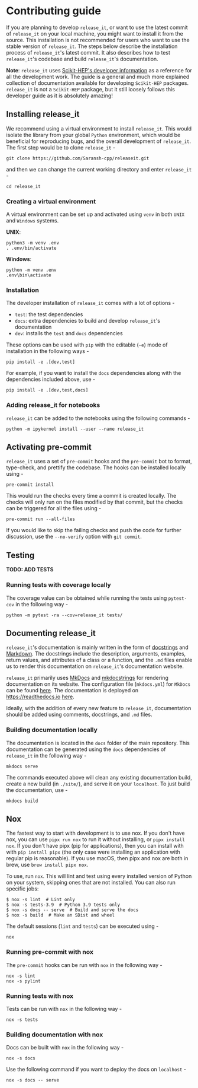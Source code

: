 # Contributing guide

If you are planning to develop `release_it`, or want to use the latest commit of
`release_it` on your local machine, you might want to install it from the
source. This installation is not recommended for users who want to use the
stable version of `release_it`. The steps below describe the installation
process of `release_it`'s latest commit. It also describes how to test
`release_it`'s codebase and build `release_it`'s documentation.

**Note**: `release_it` uses
[Scikit-HEP's developer information](https://scikit-hep.org/developer) as a
reference for all the development work. The guide is a general and much more
explained collection of documentation available for developing `Scikit-HEP`
packages. `release_it` is not a `Scikit-HEP` package, but it still loosely
follows this developer guide as it is absolutely amazing!

## Installing release_it

We recommend using a virtual environment to install `release_it`. This would
isolate the library from your global `Python` environment, which would be
beneficial for reproducing bugs, and the overall development of `release_it`.
The first step would be to clone `release_it` -

```
git clone https://github.com/Saransh-cpp/releaseit.git
```

and then we can change the current working directory and enter `release_it` -

```
cd release_it
```

### Creating a virtual environment

A virtual environment can be set up and activated using `venv` in both `UNIX`
and `Windows` systems.

**UNIX**:

```
python3 -m venv .env
. .env/bin/activate
```

**Windows**:

```
python -m venv .env
.env\bin\activate
```

### Installation

The developer installation of `release_it` comes with a lot of options -

- `test`: the test dependencies
- `docs`: extra dependencies to build and develop `release_it`'s documentation
- `dev`: installs the `test` and `docs` dependencies

These options can be used with `pip` with the editable (`-e`) mode of
installation in the following ways -

```
pip install -e .[dev,test]
```

For example, if you want to install the `docs` dependencies along with the
dependencies included above, use -

```
pip install -e .[dev,test,docs]
```

### Adding release_it for notebooks

`release_it` can be added to the notebooks using the following commands -

```
python -m ipykernel install --user --name release_it
```

## Activating pre-commit

`release_it` uses a set of `pre-commit` hooks and the `pre-commit` bot to
format, type-check, and prettify the codebase. The hooks can be installed
locally using -

```
pre-commit install
```

This would run the checks every time a commit is created locally. The checks
will only run on the files modified by that commit, but the checks can be
triggered for all the files using -

```
pre-commit run --all-files
```

If you would like to skip the failing checks and push the code for further
discussion, use the `--no-verify` option with `git commit`.

## Testing

**TODO: ADD TESTS**

### Running tests with coverage locally

The coverage value can be obtained while running the tests using `pytest-cov` in
the following way -

```
python -m pytest -ra --cov=release_it tests/
```

## Documenting release_it

`release_it`'s documentation is mainly written in the form of
[docstrings](https://peps.python.org/pep-0257/) and
[Markdown](https://en.wikipedia.org/wiki/Markdown). The docstrings include the
description, arguments, examples, return values, and attributes of a class or a
function, and the `.md` files enable us to render this documentation on
`release_it`'s documentation website.

`release_it` primarily uses [MkDocs](https://www.mkdocs.org/) and
[mkdocstrings](https://mkdocstrings.github.io/) for rendering documentation on
its website. The configuration file (`mkdocs.yml`) for `MkDocs` can be found
[here](https://github.com/Saransh-cpp/releaseit/blob/main/mkdocs.yml). The
documentation is deployed on <https://readthedocs.io>
[here](https://release_it.readthedocs.io/en/latest/).

Ideally, with the addition of every new feature to `release_it`, documentation
should be added using comments, docstrings, and `.md` files.

### Building documentation locally

The documentation is located in the `docs` folder of the main repository. This
documentation can be generated using the `docs` dependencies of `release_it` in
the following way -

```
mkdocs serve
```

The commands executed above will clean any existing documentation build, create
a new build (in `./site/`), and serve it on your `localhost`. To just build the
documentation, use -

```
mkdocs build
```

## Nox

The fastest way to start with development is to use nox. If you don't have nox,
you can use `pipx run nox` to run it without installing, or `pipx install nox`.
If you don't have pipx (pip for applications), then you can install with with
`pip install pipx` (the only case were installing an application with regular
pip is reasonable). If you use macOS, then pipx and nox are both in brew, use
`brew install pipx nox`.

To use, run `nox`. This will lint and test using every installed version of
Python on your system, skipping ones that are not installed. You can also run
specific jobs:

```console
$ nox -s lint  # Lint only
$ nox -s tests-3.9  # Python 3.9 tests only
$ nox -s docs -- serve  # Build and serve the docs
$ nox -s build  # Make an SDist and wheel
```

The default sessions (`lint` and `tests`) can be executed using -

```
nox
```

### Running pre-commit with nox

The `pre-commit` hooks can be run with `nox` in the following way -

```
nox -s lint
nox -s pylint
```

### Running tests with nox

Tests can be run with `nox` in the following way -

```
nox -s tests
```

### Building documentation with nox

Docs can be built with `nox` in the following way -

```
nox -s docs
```

Use the following command if you want to deploy the docs on `localhost` -

```
nox -s docs -- serve
```
